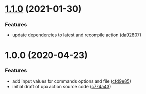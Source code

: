 # [1.1.0](https://github.com/clowdhaus/compress/compare/v1.0.0...v1.1.0) (2021-01-30)


### Features

* update dependencies to latest and recompile action ([da92807](https://github.com/clowdhaus/compress/commit/da92807e4dafba14845414465816d901af3f8293))

# 1.0.0 (2020-04-23)


### Features

* add input values for commands options and file ([cfd9e85](https://github.com/clowdhaus/compress/commit/cfd9e8528706999d46ddc0ba22614d79a094fbed))
* initial draft of upx action source code ([c724a43](https://github.com/clowdhaus/compress/commit/c724a4358064bdc95fa52ee6cc57161bfce29ea2))
